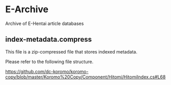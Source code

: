 # E-Archive
Archive of E-Hentai article databases

## index-metadata.compress

This file is a zip-compressed file that stores indexed metadata.

Please refer to the following file structure.

https://github.com/dc-koromo/koromo-copy/blob/master/Koromo%20Copy/Component/Hitomi/HitomiIndex.cs#L68
